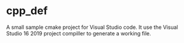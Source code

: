 # cpp_def

A small sample cmake project for Visual Studio code.
It use the Visual Studio 16 2019 project compiller to generate a working file.
